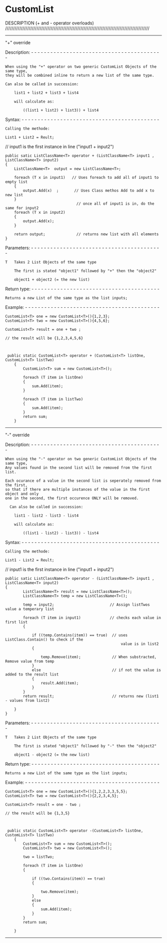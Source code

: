 # CustomList


DESCRIPTION (+ and - operator overloads)
////////////////////////////////////////////////////////////////////////////////////////////

____________________________________________________________________________________________
"+" override


Description: - - - - - - - - - - - - - - - - - - - - - - - - - - - - - - - - - - - - - - - - - 

    When using the "+" operator on two generic CustomList Objects of the same type,
    they will be combined inline to return a new list of the same type.

    Can also be called in succession:

        list1 + list2 + list3 + list4

        will calculate as:

            ((list1 + list2) + list3)) + list4

Syntax: - - - - - - - - - - - - - - - - - - - - - - - - - - - - - - - - - - - - - - - - - - -

    Calling the methode:

    List1 + List2 = Reult;

   // input1 is the first instance in line ("input1 + input2")

    public satic ListClassName<T> operator + (ListClassName<T> input1 , ListClassName<T> input2)
    {
        ListClassName<T>  output = new ListClassName<T>;

        foreach (T x in input1)   // Uses foreach to add all of input1 to empty list
        {
            output.Add(x)  ;       // Uses Class methos Add to add x to new list
        }
                                    // once all of input1 is in, do the same for input2
        foreach (T x in input2)
        {
            output.Add(x);
        }

        return output;              // returns new list with all elements
    }

Parameters: - - - - - - - - - - - - - - - - - - - - - - - - - - - - - - - - - - - - - - - - - 


    T   Takes 2 List Objects of the same type

        The first is stated "object1" followed by "+" then the "object2"

        object1 + object2 (= the new list)

Return type: - - - - - - - - - - - - - - - - - - - - - - - - - - - - - - - - - - - - - - - - 

    Returns a new List of the same type as the list inputs;

Example: - - - - - - - - - - - - - - - - - - - - - - - - - - - - - - - - - - - - - - - - - - 

    CustomList<T> one = new CustomList<T>(){1,2,3};
    CustomList<T> two = new CustomList<T>(){4,5,6};

    CustomList<T> result = one + two ;

    // the result will be {1,2,3,4,5,6}



     public static CustomList<T> operator + (CustomList<T> listOne, CustomList<T> listTwo)
        {
            CustomList<T> sum = new CustomList<T>();

            foreach (T item in listOne)
            {
                sum.Add(item);
            }

            foreach (T item in listTwo)
            {
                sum.Add(item);
            }
            return sum;
        }

___________________________________________________________________________________________
"-" override


Description: - - - - - - - - - - - - - - - - - - - - - - - - - - - - - - - - - - - - - - - - - 

    When using the "-" operator on two generic CustomList Objects of the same type,
    Any values found in the second list will be removed from the first list.

    Each ocurance of a value in the second list is seperately removed from the first,
    so that if there are multiple instances of the value in the first object and only
    one in the second, the first occurence ONLY will be removed.

      Can also be called in succession:

        list1 - list2 - list3 - list4

        will calculate as:

            ((list1 - list2) - list3)) - list4

Syntax: - - - - - - - - - - - - - - - - - - - - - - - - - - - - - - - - - - - - - - - - - - -

    Calling the methode:

    List1 - List2 = Reult;

   // input1 is the first instance in line ("input1 + input2")

    public satic ListClassName<T> operator - (ListClassName<T> input1 , ListClassName<T> input2)
    {
            ListClassName<T> result = new ListClassName<T>(); 
            ListClassName<T> temp = new ListClassName<T>();
            
            temp = input2;                         // Assign listTwos value a temperary list 

            foreach (T item in input1)             // checks each value in first list
            {

                if ((temp.Contains(item)) == true)  // uses ListClass.Contain() to check if the 
                                                        value is in list2
                {

                    temp.Remove(item);              // When substracted, Remove value from temp
                }
                else                                // if not the value is added to the result list
                {
                    result.Add(item);
                }
            }
            return result;                          // returns new (list1 - values from list2)
  
        }
    }

Parameters: - - - - - - - - - - - - - - - - - - - - - - - - - - - - - - - - - - - - - - - - - 


    T   Takes 2 List Objects of the same type

        The first is stated "object1" followed by "-" then the "object2"

        object1 - object2 (= the new list)

Return type: - - - - - - - - - - - - - - - - - - - - - - - - - - - - - - - - - - - - - - - - 

    Returns a new List of the same type as the list inputs;

Example: - - - - - - - - - - - - - - - - - - - - - - - - - - - - - - - - - - - - - - - - - - 

    CustomList<T> one = new CustomList<T>(){1,2,2,3,3,5,5};
    CustomList<T> two = new CustomList<T>(){2,2,3,4,5};

    CustomList<T> result = one - two ;

    // the result will be {1,3,5}



     public static CustomList<T> operator -(CustomList<T> listOne, CustomList<T> listTwo)
        {
            CustomList<T> sum = new CustomList<T>();
            CustomList<T> two = new CustomList<T>();
            
            two = listTwo;

            foreach (T item in listOne)
            {

                if ((two.Contains(item)) == true)
                {

                    two.Remove(item);
                }
                else
                {
                    sum.Add(item);
                }
            }
            return sum;
  
        }

________________________________________________________________________________________________